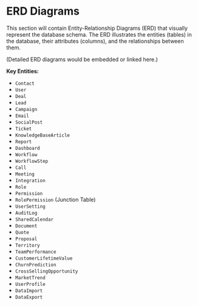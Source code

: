 # ERD Diagrams

This section will contain Entity-Relationship Diagrams (ERD) that visually represent the database schema. The ERD illustrates the entities (tables) in the database, their attributes (columns), and the relationships between them.

(Detailed ERD diagrams would be embedded or linked here.)

**Key Entities:**

*   `Contact`
*   `User`
*   `Deal`
*   `Lead`
*   `Campaign`
*   `Email`
*   `SocialPost`
*   `Ticket`
*   `KnowledgeBaseArticle`
*   `Report`
*   `Dashboard`
*   `Workflow`
*   `WorkflowStep`
*   `Call`
*   `Meeting`
*   `Integration`
*   `Role`
*   `Permission`
*   `RolePermission` (Junction Table)
*   `UserSetting`
*   `AuditLog`
*   `SharedCalendar`
*   `Document`
*   `Quote`
*   `Proposal`
*   `Territory`
*   `TeamPerformance`
*   `CustomerLifetimeValue`
*   `ChurnPrediction`
*   `CrossSellingOpportunity`
*   `MarketTrend`
*   `UserProfile`
*   `DataImport`
*   `DataExport`

